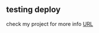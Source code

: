 ## testing deploy
check my project for more info [URL](https://hosein-roozbahani.github.io/deploy-Website/)
